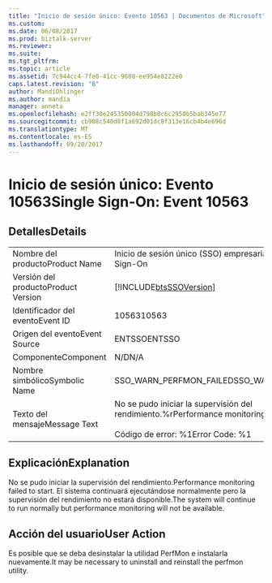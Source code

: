 ```yaml
---
title: "Inicio de sesión único: Evento 10563 | Documentos de Microsoft"
ms.custom: 
ms.date: 06/08/2017
ms.prod: biztalk-server
ms.reviewer: 
ms.suite: 
ms.tgt_pltfrm: 
ms.topic: article
ms.assetid: 7c944cc4-7fe0-41cc-9608-ee954e8222e0
caps.latest.revision: "8"
author: MandiOhlinger
ms.author: mandia
manager: anneta
ms.openlocfilehash: e2ff30e245350004d798b0c6c2950b5bab345e77
ms.sourcegitcommit: cb908c540d8f1a692d01dc8f313e16cb4b4e696d
ms.translationtype: MT
ms.contentlocale: es-ES
ms.lasthandoff: 09/20/2017
---
```

# <a name="single-sign-on-event-10563"></a><span data-ttu-id="47375-102">Inicio de sesión único: Evento 10563</span><span class="sxs-lookup"><span data-stu-id="47375-102">Single Sign-On: Event 10563</span></span>
## <a name="details"></a><span data-ttu-id="47375-103">Detalles</span><span class="sxs-lookup"><span data-stu-id="47375-103">Details</span></span>  
  
|||  
|-|-|  
|<span data-ttu-id="47375-104">Nombre del producto</span><span class="sxs-lookup"><span data-stu-id="47375-104">Product Name</span></span>|<span data-ttu-id="47375-105">Inicio de sesión único (SSO) empresarial</span><span class="sxs-lookup"><span data-stu-id="47375-105">Enterprise Single Sign-On</span></span>|  
|<span data-ttu-id="47375-106">Versión del producto</span><span class="sxs-lookup"><span data-stu-id="47375-106">Product Version</span></span>|[!INCLUDE[btsSSOVersion](../includes/btsssoversion-md.md)]|  
|<span data-ttu-id="47375-107">Identificador del evento</span><span class="sxs-lookup"><span data-stu-id="47375-107">Event ID</span></span>|<span data-ttu-id="47375-108">10563</span><span class="sxs-lookup"><span data-stu-id="47375-108">10563</span></span>|  
|<span data-ttu-id="47375-109">Origen del evento</span><span class="sxs-lookup"><span data-stu-id="47375-109">Event Source</span></span>|<span data-ttu-id="47375-110">ENTSSO</span><span class="sxs-lookup"><span data-stu-id="47375-110">ENTSSO</span></span>|  
|<span data-ttu-id="47375-111">Componente</span><span class="sxs-lookup"><span data-stu-id="47375-111">Component</span></span>|<span data-ttu-id="47375-112">N/D</span><span class="sxs-lookup"><span data-stu-id="47375-112">N/A</span></span>|  
|<span data-ttu-id="47375-113">Nombre simbólico</span><span class="sxs-lookup"><span data-stu-id="47375-113">Symbolic Name</span></span>|<span data-ttu-id="47375-114">SSO_WARN_PERFMON_FAILED</span><span class="sxs-lookup"><span data-stu-id="47375-114">SSO_WARN_PERFMON_FAILED</span></span>|  
|<span data-ttu-id="47375-115">Texto del mensaje</span><span class="sxs-lookup"><span data-stu-id="47375-115">Message Text</span></span>|<span data-ttu-id="47375-116">No se pudo iniciar la supervisión del rendimiento.%r</span><span class="sxs-lookup"><span data-stu-id="47375-116">Performance monitoring failed to start.%r</span></span><br /><br /> <span data-ttu-id="47375-117">Código de error: %1</span><span class="sxs-lookup"><span data-stu-id="47375-117">Error Code: %1</span></span>|  
  
## <a name="explanation"></a><span data-ttu-id="47375-118">Explicación</span><span class="sxs-lookup"><span data-stu-id="47375-118">Explanation</span></span>  
 <span data-ttu-id="47375-119">No se pudo iniciar la supervisión del rendimiento.</span><span class="sxs-lookup"><span data-stu-id="47375-119">Performance monitoring failed to start.</span></span> <span data-ttu-id="47375-120">El sistema continuará ejecutándose normalmente pero la supervisión del rendimiento no estará disponible.</span><span class="sxs-lookup"><span data-stu-id="47375-120">The system will continue to run normally but performance monitoring will not be available.</span></span>  
  
## <a name="user-action"></a><span data-ttu-id="47375-121">Acción del usuario</span><span class="sxs-lookup"><span data-stu-id="47375-121">User Action</span></span>  
 <span data-ttu-id="47375-122">Es posible que se deba desinstalar la utilidad PerfMon e instalarla nuevamente.</span><span class="sxs-lookup"><span data-stu-id="47375-122">It may be necessary to uninstall and reinstall the perfmon utility.</span></span>